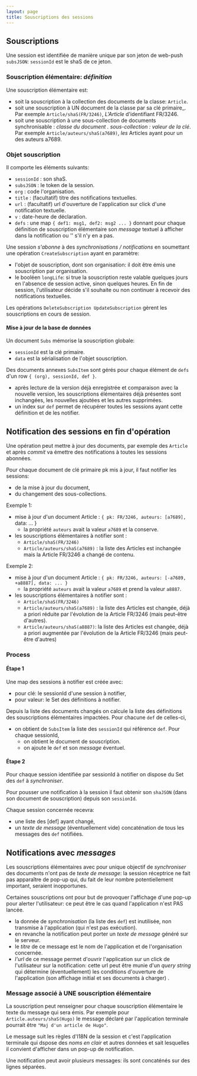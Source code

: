 ```yaml
---
layout: page
title: Souscriptions des sessions
---
```


## Souscriptions
Une session est identifiée de manière unique par son jeton de web-push `subsJSON`: `sessionId` est le shaS de ce jeton.

### Souscription élémentaire: _définition_
Une souscription élémentaire est:
- soit la souscription à la collection des documents de la classe: `Article`.
- soit une souscription à UN document de la classe par sa clé primaire_. Par exemple `Article/shaS(FR/3246)`, _L'Article_ d'identifiant FR/3246.
- soit une souscription à une sous-collection de documents synchronisable : _classe du document . sous-collection : valeur de la clé_. Par exemple `Article/auteurs/shaS(a7689)`, _les_ Articles ayant pour un des auteurs a7689.

### Objet souscription
Il comporte les éléments suivants:
- `sessionId` : son shaS.
- `subsJSON` : le token de la session.
- `org` : code l'organisation.
- `title` : (facultatif) titre des notifications textuelles.
- `url` : (facultatif) url d'ouverture de l'application sur click d'une notification textuelle.
- `v` : date-heure de déclaration.
- `defs` : une map `{ def1: msg1, def2: msg2 ... }` donnant pour chaque définition de souscription élémentaire son _message_ textuel à afficher dans la notification ou '' s'il n'y en a pas.

Une session _s'abonne_ à des _synchronisations / notifications_ en soumettant une opération `CreateSubscription` ayant en paramètre:
- l'objet de souscription, dont son organisation: il doit être émis une souscription par organisation.
- le booléen `longLife`: si true la souscription reste valable quelques jours en l'absence de session active, sinon quelques heures. En fin de session, l'utilisateur décide s'il souhaite ou non continuer à recevoir des notifications textuelles.

Les opérations `DeleteSubscription UpdateSubscription` gèrent les souscriptions en cours de session.

#### Mise à jour de la base de données
Un document `Subs` mémorise la souscription globale:
- `sessionId` est la clé primaire.
- `data` est la sérialisation de l'objet souscription.

Des documents annexes `SubsItem` sont gérés pour chaque élément de `defs` d'un row `{ (org), sessionId, def }`.
- après lecture de la version déjà enregistrée et comparaison avec la nouvelle version, les souscriptions élémentaires déjà présentes sont inchangées, les nouvelles ajoutées et les autres supprimées.
- un index sur `def` permet de récupérer toutes les sessions ayant cette définition et de les notifier.

## Notification des sessions en fin d'opération
Une opération peut mettre à jour des documents, par exemple des `Article` et après _commit_ va émettre des notifications à toutes les sessions abonnées.

Pour chaque document de clé primaire pk mis à jour, il faut notifier les sessions:
- de la mise à jour du document,
- du changement des sous-collections.

Exemple 1:
- mise à jour d'un document Article : `{ pk: FR/3246, auteurs: [a7689],` data: ... }
  - la propriété `auteurs` avait la valeur `a7689` et la conserve.
- les souscriptions élémentaires à notifier sont :
  - `Article/shaS(FR/3246)`
  - `Article/auteurs/shaS(a7689)` : la liste des Articles est inchangée mais la Article FR/3246 a changé de contenu.

Exemple 2:
- mise à jour d'un document Article : `{ pk: FR/3246, auteurs: [-a7689, +a8887], data: ... }`
  - la propriété `auteurs` avait la valeur `a7689` et prend la valeur `a8887`.
- les souscriptions élémentaires à notifier sont :
  - `Article/shaS(FR/3246)`
  - `Article/auteurs/shaS(a7689)` : la liste des Articles est changée, déjà a priori réduite par l'évolution de la Article FR/3246 (mais peut-être d'autres).
  - `Article/auteurs/shaS(a8887)`: la liste des Articles est changée, déjà a priori augmentée par l'évolution de la Article FR/3246 (mais peut-être d'autres)

### Process
#### Étape 1
Une map des sessions à notifier est créée avec:
- pour clé: le sessionId d'une session à notifier,
- pour valeur: le Set des définitions à notifier.

Depuis la liste des documents changés on calcule la liste des définitions des souscriptions élémentaires impactées. Pour chacune `def` de celles-ci,
- on obtient de `SubsItem` la liste des `sessionId` qui référence `def`. Pour chaque sessionId,
  - on obtient le document de souscription.
  - on ajoute le `def` et son _message_ éventuel.

#### Étape 2
Pour chaque session identifiée par sessionId à notifier on dispose du Set des `def` à _synchroniser_.

Pour pousser une notification à la session il faut obtenir son `shaJSON` (dans son document de souscription) depuis son `sessionId`.

Chaque session concernée recevra:
- une liste des [def] ayant changé,
- un _texte de message_ (éventuellement vide) concaténation de tous les messages des `def` notifiées.

## Notifications avec _messages_
Les souscriptions élémentaires avec pour unique objectif de _synchroniser_ des documents n'ont pas de _texte de message_: la session réceptrice ne fait pas apparaître de pop-up qui, du fait de leur nombre potentiellement important, seraient inopportunes.

Certaines souscriptions ont pour but de provoquer l'affichage d'une pop-up pour alerter l'utilisateur: ce peut être le cas quand l'application n'est PAS lancée. 
- la donnée de _synchronisation_ (la liste des `def`) est inutilisée, non transmise à l'application (qui n'est pas exécution).
- en revanche la notification peut porter un _texte de message_ généré sur le serveur.
- le _titre_ de ce message est le nom de l'application et de l'organisation concernée.
- _l'url_ de ce message permet d'ouvrir l'application sur un click de l'utilisateur sur la notification: cette url peut être munie d'un _query string_ qui détermine (éventuellement) les conditions d'ouverture de l'application (son affichage initial et ses documents à charger)
.
### Message associé à UNE souscription élémentaire
La souscription peut renseigner pour chaque souscription élémentaire le texte du message qui sera émis. Par exemple pour `Article.auteurs/shaS(Hugo)` le message déclaré par l'application terminale pourrait être `"Maj d'un article de Hugo"`.

Le message suit les règles d'I18N de la session et c'est l'application terminale qui dspose des _noms en clair_ et autres données et sait lesquelles il convient d'afficher dans un pop-up de notification.

Une notification peut avoir plusieurs messages: ils sont concaténés sur des lignes séparées.
